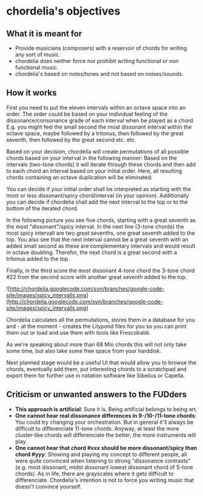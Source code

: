 # chordelia's objectives #

## What it is meant for ##

  * Provide musicians (composers) with a reservoir of chords for writing any sort of music.
  * chordelia does neither force nor prohibit writing functional or non functional music.
  * chordelia's based on notes/tones and not based on noises/sounds.

## How it works ##
First you need to put the eleven intervals within an octave space into an order. The order could be based on your individual feeling of the dissonance/consonance grade of each interval when be played as a chord. E.g. you might feel the small second the most dissonant interval within the octave space, maybe followed by a tritonus, then followed by the great seventh, then followed by the great second etc. etc.

Based on your decision, chordelia will create permutations of all possible chords based on your interval in the following manner: Based on the intervals (two-tone chords) it will iterate through these chords and then add to each chord an interval based on your initial order. Here, all resulting chords containing an octave duplication will be eliminated.

You can decide if your initial order shall be interpreted as starting with the most or less dissonant/spicy chord/interval (in your opinion). Additionally you can decide if chordelia shall add the next interval to the top or to the bottom of the iterated chord.

In the following picture you see five chords, starting with a great seventh as the most "dissonant"/spicy interval. In the next line (3-tone chords) the most spicy intervall are two great sevenths, one great seventh added to the top. You also see that the next interval cannot be a great seventh with an added small second as these are complementary intervals and would result in octave doubling. Therefor, the next chord is a great second with a tritonus added to the top.

Finally, in the third score the most dissonant 4-tone chord the 3-tone chord #22 from the second score with another great seventh added to the top.

![http://chordelia.googlecode.com/svn/branches/google-code-site/images/spicy_intervalls.png](http://chordelia.googlecode.com/svn/branches/google-code-site/images/spicy_intervalls.png)

Chordelia calculates all the permutations, stores them in a database for you and - at the moment - creates the Lilypond files for you so you can print them out or load and use them with tools like Frescobaldi.

As we're speaking about more than 68 Mio chords this will not only take some time, but also take some free space from your harddisk.

Next planned stage would be a useful UI that would allow you to browse the chords, eventually add them, put interesting chords to a scratchpad and export them for further use in notation software like Sibelius or Capella.


## Criticism or unwanted answers to the FUDders ##
  * **This approach is artificial**: Sure it is. Being artificial belongs to being art.
  * **One cannot hear real dissonance differences in 9-/10-/11-tone chords**: You could try changing your orchestration. But in general it'll always be difficult to differenciate 11-tone chords. Anyway, at least the more cluster-like chords will differenciate the better, the more instruments will play.
  * **One cannot hear that chord #xxx should be more dissonant/spicy than chord #yyy**: Showing and playing my concept to different people, all were quite convinced when listening to strong "dissonance contrasts" (e.g. most dissonant, midst dissonant lowest dissonant chord of 5-tone chords). As in life, there are grayscales where it gets difficult to differenciate. Chordelia's intention is not to force you writing music that doesn't convince yourself.